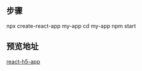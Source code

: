 ## 步骤
npx create-react-app my-app
cd my-app
npm start

## 预览地址

[react-h5-app](https://CooderHYLee.github.io/react-h5-app)


